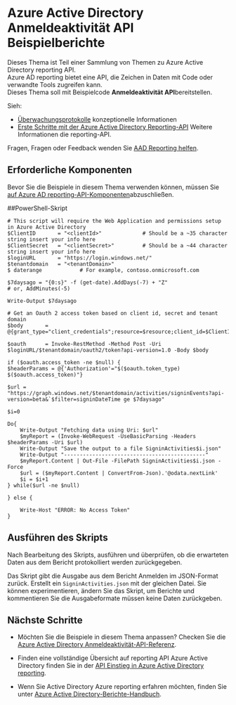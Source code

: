 <properties
    pageTitle="Azure Active Directory Anmeldeaktivität API Beispielberichte | Microsoft Azure"
    description="Erste Schritte mit der Azure Active Directory Reporting-API"
    services="active-directory"
    documentationCenter=""
    authors="dhanyahk"
    manager="femila"
    editor=""/>

<tags
    ms.service="active-directory"
    ms.devlang="na"
    ms.topic="article"
    ms.tgt_pltfrm="na"
    ms.workload="identity"
    ms.date="09/25/2016"
    ms.author="dhanyahk;markvi"/>

# <a name="azure-active-directory-sign-in-activity-report-api-samples"></a>Azure Active Directory Anmeldeaktivität API Beispielberichte

Dieses Thema ist Teil einer Sammlung von Themen zu Azure Active Directory reporting API.  
Azure AD reporting bietet eine API, die Zeichen in Daten mit Code oder verwandte Tools zugreifen kann.  
Dieses Thema soll mit Beispielcode **Anmeldeaktivität API**bereitstellen.

Sieh:

- [Überwachungsprotokolle](active-directory-reporting-azure-portal.md#audit-logs) konzeptionelle Informationen
- [Erste Schritte mit der Azure Active Directory Reporting-API](active-directory-reporting-api-getting-started.md) Weitere Informationen die reporting-API.

Fragen, Fragen oder Feedback wenden Sie [AAD Reporting helfen](mailto:aadreportinghelp@microsoft.com).


## <a name="prerequisites"></a>Erforderliche Komponenten
Bevor Sie die Beispiele in diesem Thema verwenden können, müssen Sie [auf Azure AD reporting-API-Komponenten](active-directory-reporting-api-prerequisites.md)abzuschließen.  


##<a name="powershell-script"></a>PowerShell-Skript

    # This script will require the Web Application and permissions setup in Azure Active Directory
    $ClientID       = "<clientId>"             # Should be a ~35 character string insert your info here
    $ClientSecret   = "<clientSecret>"         # Should be a ~44 character string insert your info here
    $loginURL       = "https://login.windows.net/"
    $tenantdomain   = "<tenantDomain>"
    $ daterange            # For example, contoso.onmicrosoft.com

    $7daysago = "{0:s}" -f (get-date).AddDays(-7) + "Z"
    # or, AddMinutes(-5)

    Write-Output $7daysago

    # Get an Oauth 2 access token based on client id, secret and tenant domain
    $body       = @{grant_type="client_credentials";resource=$resource;client_id=$ClientID;client_secret=$ClientSecret}

    $oauth      = Invoke-RestMethod -Method Post -Uri $loginURL/$tenantdomain/oauth2/token?api-version=1.0 -Body $body

    if ($oauth.access_token -ne $null) {
    $headerParams = @{'Authorization'="$($oauth.token_type) $($oauth.access_token)"}

    $url = "https://graph.windows.net/$tenantdomain/activities/signinEvents?api-version=beta&`$filter=signinDateTime ge $7daysago"
    
    $i=0
    
    Do{
        Write-Output "Fetching data using Uri: $url"
        $myReport = (Invoke-WebRequest -UseBasicParsing -Headers $headerParams -Uri $url)
        Write-Output "Save the output to a file SigninActivities$i.json"
        Write-Output "---------------------------------------------"
        $myReport.Content | Out-File -FilePath SigninActivities$i.json -Force
        $url = ($myReport.Content | ConvertFrom-Json).'@odata.nextLink'
        $i = $i+1
    } while($url -ne $null)

    } else {
    
        Write-Host "ERROR: No Access Token"
    }




## <a name="executing-the-script"></a>Ausführen des Skripts
Nach Bearbeitung des Skripts, ausführen und überprüfen, ob die erwarteten Daten aus dem Bericht protokolliert werden zurückgegeben.

Das Skript gibt die Ausgabe aus dem Bericht Anmelden im JSON-Format zurück. Erstellt ein `SigninActivities.json` mit der gleichen Datei. Sie können experimentieren, ändern Sie das Skript, um Berichte und kommentieren Sie die Ausgabeformate müssen keine Daten zurückgeben.



## <a name="next-steps"></a>Nächste Schritte

- Möchten Sie die Beispiele in diesem Thema anpassen? Checken Sie die [Azure Active Directory Anmeldeaktivität-API-Referenz](active-directory-reporting-api-sign-in-activity-reference.md). 

- Finden eine vollständige Übersicht auf reporting API Azure Active Directory finden Sie in der [API Einstieg in Azure Active Directory reporting](active-directory-reporting-api-getting-started.md).

- Wenn Sie Active Directory Azure reporting erfahren möchten, finden Sie unter [Azure Active Directory-Berichte-Handbuch](active-directory-reporting-guide.md).  